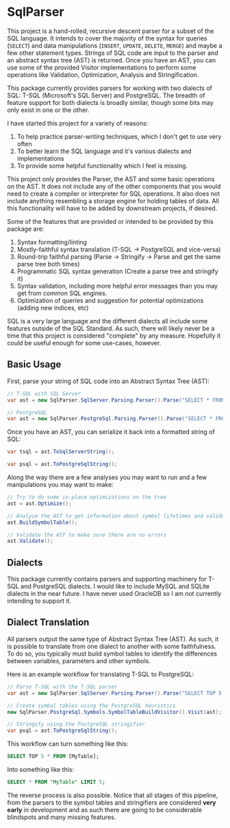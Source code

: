 # SqlParser

This project is a hand-rolled, recursive descent parser for a subset of the SQL language. It intends to cover the majority of the syntax for queries (`SELECT`) and data manipulations (`INSERT`, `UPDATE`, `DELETE`, `MERGE`) and maybe a few other statement types. Strings of SQL code are input to the parser and an abstract syntax tree (AST) is returned. Once you have an AST, you can use some of the provided Visitor implementations to perform some operations like Validation, Optimization, Analysis and Stringification.

This package currently provides parsers for working with two dialects of SQL: T-SQL (Microsoft's SQL Server) and PostgreSQL. The breadth of feature support for both dialects is broadly similar, though some bits may only exist in one or the other.

I have started this project for a variety of reasons:
1. To help practice parser-writing techniques, which I don't get to use very often
1. To better learn the SQL language and it's various dialects and implementations
1. To provide some helpful functionality which I feel is missing.

This project only provides the Parser, the AST and some basic operations on the AST. It does not include any of the other components that you would need to create a compiler or interpreter for SQL operations. It also does not include anything resembling a storage engine for holding tables of data. All this functionality will have to be added by downstream projects, if desired.

Some of the features that are provided or intended to be provided by this package are:
1. Syntax formatting/linting
1. Mostly-faithful syntax translation (T-SQL -> PostgreSQL and vice-versa)
1. Round-trip faithful parsing (Parse -> Stringify -> Parse and get the same parse tree both times)
1. Programmatic SQL syntax generation (Create a parse tree and stringify it)
1. Syntax validation, including more helpful error messages than you may get from common SQL engines.
1. Optimization of queries and suggestion for potential optimizations (adding new indices, etc)

SQL is a very large language and the different dialects all include some features outside of the SQL Standard. As such, there will likely never be a time that this project is considered "complete" by any measure. Hopefully it could be useful enough for some use-cases, however.

## Basic Usage

First, parse your string of SQL code into an Abstract Syntax Tree (AST):

```csharp
// T-SQL with SQL Server
var ast = new SqlParser.SqlServer.Parsing.Parser().Parse("SELECT * FROM ...");

// PostgreSQL
var ast = new SqlParser.PostgreSql.Parsing.Parser().Parse("SELECT * FROM ...");
```

Once you have an AST, you can serialize it back into a formatted string of SQL:

```csharp
var tsql = ast.ToSqlServerString();

var psql = ast.ToPostgreSqlString();
```

Along the way there are a few analyses you may want to run and a few manipulations you may want to make:

```csharp
// Try to do some in-place optimizations on the tree
ast = ast.Optimize();

// Analyze the AST to get information about symbol lifetimes and validate symbol usage
ast.BuildSymbolTable();

// Validate the AST to make sure there are no errors
ast.Validate();
```

## Dialects

This package currently contains parsers and supporting machinery for T-SQL and PostgreSQL dialects. I would like to include MySQL and SQLite dialects in the near future. I have never used OracleDB so I am not currently intending to support it.

## Dialect Translation

All parsers output the same type of Abstract Syntax Tree (AST). As such, it is possible to translate from one dialect to another with some faithfulness. To do so, you typically must build symbol tables to identify the differences between variables, parameters and other symbols.

Here is an example workflow for translating T-SQL to PostgreSQL:

```csharp
// Parse T-SQL with the T-SQL parser
var ast = new SqlParser.SqlServer.Parsing.Parser().Parse("SELECT TOP 5 * FROM ... ");

// Create symbol tables using the PostgreSQL heuristics
new SqlParser.PostgreSql.Symbols.SymbolTableBuildVisitor().Visit(ast);

// Stringify using the PostgreSQL stringifier
var psql = ast.ToPostgreSqlString();
```

This workflow can turn something like this:

```sql
SELECT TOP 5 * FROM [MyTable];
```

Into something like this:

```sql
SELECT * FROM "MyTable" LIMIT 5;
```

The reverse process is also possible. Notice that all stages of this pipeline, from the parsers to the symbol tables and stringifiers are considered **very early** in development and as such there are going to be considerable blindspots and many missing features. 